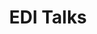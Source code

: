 ---
type: gallery-details
active: true

# Display name
title: EDI Talks

url: static/img/OuterSpace.jpg
brief: Educating and Sharing Voices

keywords:
    - EDI

preview-image: static/img/OuterSpace.jpg

# Image slideshow
images:
    - url: /static/img/OuterSpace.jpg
      caption: |
        Image Credit: Evert Nasedkin

information: |
    ### EDI Talks

    Using my platform to share the voices of others is very important to me. I have been involved in a number of talks and panels on Equity, Diversity, and Inclusion in academia. These include:

    You Can't Be What You Can't See  
    EAS 2023, Krakow, Poland  
    July 14th 2023  

    International Day Against Homophobia, Biphobia and Transphobia 2023  
    Max Planck Institute for Astronomy, Heidelberg, Germany  
    May 17th, 2023  

    LGBTQIA+ in Astronomy  
    GC Retreat, Schöntal, Germany  
    May 9th, 2023  

    LGBT+ Astronomy Icons  
    OUTer Space, Haus der Astronomie, Heidelberg, Germany  
    Feb 18th, 2023  

    Equity, Diversity and Inclusion in Astronomy  
    IMPRS Retreat, Salzburg, Austria  
    Sept 10th, 2022  


---